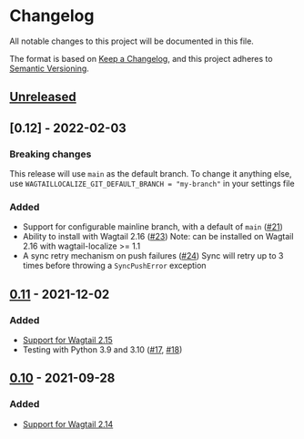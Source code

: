# Changelog

All notable changes to this project will be documented in this file.

The format is based on [Keep a Changelog](https://keepachangelog.com/en/1.0.0/),
and this project adheres to [Semantic Versioning](https://semver.org/spec/v2.0.0.html).

## [Unreleased]

## [0.12] - 2022-02-03

### Breaking changes
This release will use `main` as the default branch. To change it anything else, use `WAGTAILLOCALIZE_GIT_DEFAULT_BRANCH = "my-branch"` in your settings file

### Added
- Support for configurable mainline branch, with a default of `main` ([#21](https://github.com/wagtail/wagtail-localize-git/pull/21))
- Ability to install with Wagtail 2.16 ([#23](https://github.com/wagtail/wagtail-localize-git/pull/23))
  Note: can be installed on Wagtail 2.16 with wagtail-localize >= 1.1
- A sync retry mechanism on push failures ([#24](https://github.com/wagtail/wagtail-localize-git/pull/24))
  Sync will retry up to 3 times before throwing a `SyncPushError` exception

## [0.11] - 2021-12-02

### Added

- [Support for Wagtail 2.15](https://github.com/wagtail/wagtail-localize-git/pull/17)
- Testing with Python 3.9 and 3.10 ([#17](https://github.com/wagtail/wagtail-localize-git/pull/17), [#18](https://github.com/wagtail/wagtail-localize-git/pull/18))

## [0.10] - 2021-09-28

### Added

 - [Support for Wagtail 2.14](https://github.com/wagtail/wagtail-localize-git/pull/15)

[unreleased]: https://github.com/wagtail/wagtail-localize-git/compare/v0.12.0...HEAD
[0.11]: https://github.com/wagtail/wagtail-localize-git/compare/v0.11.0...v0.12.0
[0.11]: https://github.com/wagtail/wagtail-localize-git/compare/v0.10.0...v0.11.0
[0.10]: https://github.com/wagtail/wagtail-localize-git/compare/v0.9.3...v0.10.0
